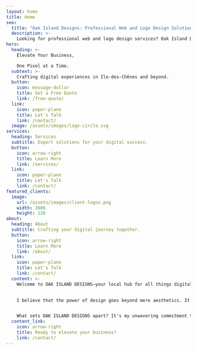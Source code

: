 ```yaml
---
layout: home
title: Home
seo:
  title: "Oak Island Designs: Professional Web and Logo Design Solutions for Businesses"
  description: >-
    Looking for professional web and logo design services? Oak Island Designs is your trusted partner. We create captivating designs that resonate with your target audience and drive business growth.
hero:
  heading: >-
    Elevate Your Business,

    One Pixel at a Time.
  subtext: >-
    Crafting digital experiences in Ile-des-Chênes and beyond.
  button:
    icon: message-dollar
    title: Get a Free Quote
    link: /free-quote/
  link:
    icon: paper-plane
    title: Let's Talk
    link: /contact/
  image: /assets/images/logo-circle.svg
services:
  heading: Services
  subtitle: Expert solutions for your digital success.
  button:
    icon: arrow-right
    title: Learn More
    link: /services/
  link:
    icon: paper-plane
    title: Let's Talk
    link: /contact/
featured_clients:
  image:
    url: /assets/images/client-logos.png
    width: 3686
    height: 126
about:
  heading: About
  subtitle: Crafting your digital journey together.
  button:
    icon: arrow-right
    title: Learn More
    link: /about/
  link:
    icon: paper-plane
    title: Let's Talk
    link: /contact/
  content: >-
    Welcome to OAK ISLAND DESIGNS—your local hub for all things digital design. I've called Ile-des-Chênes, Manitoba home for a long time and have spent the last 10 years helping businesses across the region establish and strengthen their online presence. I’ve partnered with diverse businesses, big and small, in Grande Pointe, Niverville, Landmark, Steinbach, and Winnipeg, and turned their digital dreams into reality.

    
    I believe that the power of design goes beyond mere aesthetics. It's about communicating your unique story to your audience, building connections, and driving action. Whether it's through a visually stunning and user-friendly website, a memorable logo, or a powerful Shopify store, I'm committed to making your brand shine in the digital landscape.


    What sets OAK ISLAND DESIGNS apart? It's my unwavering commitment to transparency, affordability, and clear communication. You won't find any hidden costs here, only honest work. Regardless of your budget, I strive to deliver value that exceeds your investment. And from our first conversation to the final product, I'll keep you in the loop, ensuring that you're part of the journey every step of the way.
  content_link:
    icon: arrow-right
    title: Ready to elevate your business?
    link: /contact/
---
```

